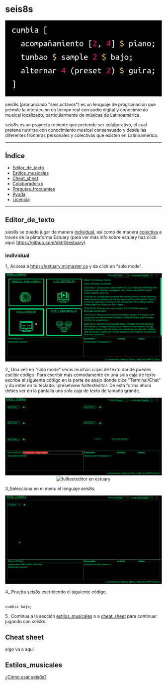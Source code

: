 # seis8s

<p align="center">
<img style src="fotos/portada.png" title="Seis8s" alt="Seis8s">
</p>

seis8s (pronunciado "seis octavos") es un lenguaje de programación que permite la interacción en tiempo real con audio digital y conocimiento musical localizado, particularmente de músicas de Latinoamérica.

seis8s es un proyecto reciente que pretende ser colaborativo, el cual pretene nutrirse con conocimiento musical consensuado y desde las diferentes fronteras personales y colectivas que existen en Latinoamérica.

---

## Índice

- [Editor_de_texto](#editor_de_texto)
- [Estilos_musicales](#estilos_musicales)
- [Cheat_sheet](#cheat)
- [Colaboradorxs](#colaboradorxs)
- [Pregutas_frecuentes](#preguntas_frecuentes)
- [Ayuda](#ayuda)
- [Licencia](#licencia)

---
## Editor_de_texto

sies8s se puede jugar de manera [individual](#individual), así como de manera [colectiva](#colectiva) a través de la plataforma Estuary (para ver más info sobre estuary haz click aqui: https://github.com/dktr0/estuary).

### individual
1_ Accesa a https://estuary.mcmaster.ca y da click en "solo mode".
<p align="center">
<img style src="fotos/estuary/homepage.png" title="home de estuary" alt="home de estuary">
</p>

2_ Una vez en "solo mode" veras muchas cajas de texto donde puedes escibir código. Para escribir más cómodamente en una sola caja de texto escribe el siguiente código en la parte de abajo donde dice "Terminal/Chat" y da enter en tu teclado: !presetview fulltexteditor. De esta forma ahora debes ver en la pantalla una sola caja de texto de tamaño grande.

<p align="center">
<img  src="fotos/estuary/terminal.png" title="terminal de estuary" alt="terminal de estuary">
<img style="width:50%;" src="fotos/estuary/fulltexteditor.png;"  title="fulltexteditor en estuary" alt="fulltexteditor en estuary">
</p>

3_Selecciona en el menu el lenguaje seis8s.
<p align="center">
<img  src="fotos/estuary/menu.png" title="menu de estuary" alt="menu de estuary">
</p>

4_ Prueba seis8s escribiendo el siguiente código.
```haskell

cumbia bajo;
```

5_ Continua a la sección [estilos_musicales](#estilos_musicales) o a  [cheat_sheet](#cheat) para continuar jugando con seis8s.

## Cheat sheet

algo va a aqui

## Estilos_musicales

<a href="https://github.com/luisnavarrodelangel/seis8s/blob/master/Referencia.md"> ¿Cómo usar seis8s? </a>
